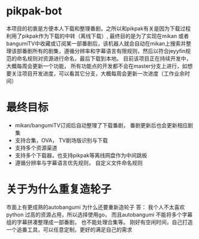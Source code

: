 # pikpak-bot
本项目的初衷是方便本人下载和整理番剧，之所以和pikpak有关是因为下载过程利用了pikpak作为下载的中转（离线下载）, 最终目的是为了实现在mikan 或者 bangumiTV中收藏或订阅某一部番剧后，该机器人就会自动在mikan上搜索并整理该部番剧所有的剧集，遵循分辨率和字幕语言有限规则，然后以符合jeyyfin规范的命名规则对资源进行命名，最后下载到本地。
目前该项目正在持续开发中， 大概每周会更新一个功能， 所有功能点的开发都不会在master分支上进行，如想要关注项目开发进度，可以看其它分支，大概每周会更新一次进度（工作业余时间）

# 最终目标
- mikan/bangumiTV订阅后自动整理了下载番剧， 番剧更新后也会更新相应剧集
- 支持合集，OVA， TV剧场版识别与下载
- 支持多个资源渠道
- 支持多个下载器，也支持pikpak等离线网盘作为中间跳板
- 遵循分辨率与字幕语言优先规则， 自定义文件命名规则

# 关于为什么重复造轮子
市面上有更成熟的autobangumi 为什么还要重新造轮子
答： 我个人不太喜欢python 过高的资源占用，所以选择使用go， 而且autobangumi 不能将多个字幕组的字幕拼凑整理成一部番剧， 也不能处理合集等。 刚好有空闲时间，自己打造一个追番工具，可以任意定制，更好的满足自己的需求
